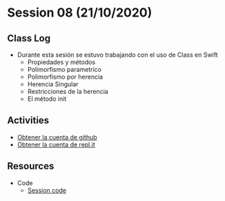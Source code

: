 # Session 08 (21/10/2020)

## Class Log
* Durante esta sesión se estuvo trabajando con el uso de Class en Swift
  * Propiedades y métodos
  * Polimorfismo parametrico
  * Polimorfismo por herencia
  * Herencia Singular
  * Restricciones de la herencia
  * El método init

## Activities
* [Obtener la cuenta de github](https://education.github.com/pack)
* [Obtener la cuenta de repl.it](https://repl.it)

## Resources
* Code
  * [Session code](../resources/Session_08/code/session_08.swift)